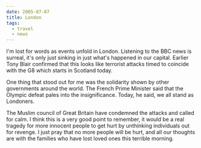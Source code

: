 ```yaml
---
date: 2005-07-07
title: London
tags:
  - travel
  - news
---
```

I'm lost for words as events unfold in London. Listening to the BBC news is surreal, it's only just sinking in just what's happened in our capital. Earlier Tony Blair confirmed that this looks like terrorist attacks timed to coincide with the G8 which starts in Scotland today.

One thing that stood out for me was the solidarity shown by other governments around the world. The French Prime Minister said that the Olympic defeat pales into the insignificance. Today, he said, we all stand as Londoners.

The Muslim council of Great Britain have condemned the attacks and called for calm. I think this is a very good point to remember, it would be a real tragedy for more innocent people to get hurt by unthinking individuals out for revenge. I just pray that no more people will be hurt, and all our thoughts are with the families who have lost loved ones this terrible morning.
